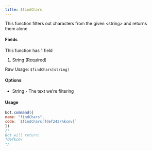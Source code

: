 ```yaml
---
title: $findChars
---
```


This function filters out characters from the given &lt;string&gt; and returns them alone

#### Fields

This function  has 1 field

1. String \(Required\)

Raw Usage: `$findChars[string]`

#### Options

* String - The text we're filtering

#### Usage

```javascript
bot.command({
name: "findChars",
code: `$findChars[fdef243/%kcnv]`
})
/*
Bot will return:
fdefkcnv
*/
```

